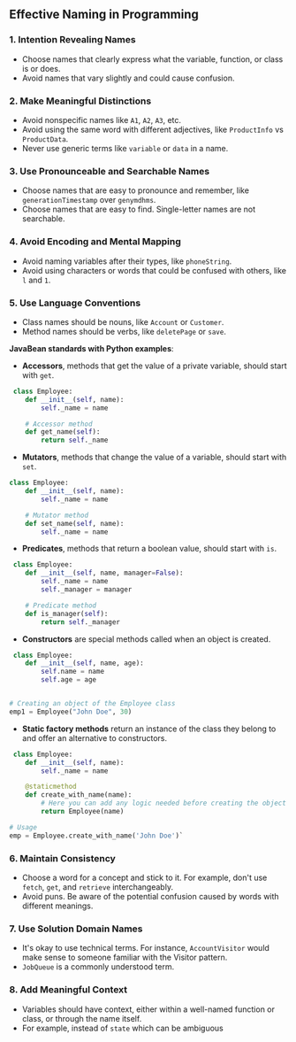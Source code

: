 ## Effective Naming in Programming

### 1. Intention Revealing Names
- Choose names that clearly express what the variable, function, or class is or does.
- Avoid names that vary slightly and could cause confusion.

### 2. Make Meaningful Distinctions
- Avoid nonspecific names like `A1`, `A2`, `A3`, etc.
- Avoid using the same word with different adjectives, like `ProductInfo` vs `ProductData`.
- Never use generic terms like `variable` or `data` in a name.

### 3. Use Pronounceable and Searchable Names
- Choose names that are easy to pronounce and remember, like `generationTimestamp` over `genymdhms`.
- Choose names that are easy to find. Single-letter names are not searchable.

### 4. Avoid Encoding and Mental Mapping
- Avoid naming variables after their types, like `phoneString`.
- Avoid using characters or words that could be confused with others, like `l` and `1`.

### 5. Use Language Conventions
- Class names should be nouns, like `Account` or `Customer`.
- Method names should be verbs, like `deletePage` or `save`.

**JavaBean standards with Python examples**:
- **Accessors**, methods that get the value of a private variable, should start with `get`.

```python
 class Employee:
    def __init__(self, name):
        self._name = name

    # Accessor method
    def get_name(self):
        return self._name
```

- **Mutators**, methods that change the value of a variable, should start with `set`.

```python
class Employee:
    def __init__(self, name):
        self._name = name

    # Mutator method
    def set_name(self, name):
        self._name = name
```
- **Predicates**, methods that return a boolean value, should start with `is`.
```python
 class Employee:
    def __init__(self, name, manager=False):
        self._name = name
        self._manager = manager

    # Predicate method
    def is_manager(self):
        return self._manager
```

- **Constructors** are special methods called when an object is created.

```python
 class Employee:
    def __init__(self, name, age):
        self.name = name
        self.age = age


# Creating an object of the Employee class
emp1 = Employee("John Doe", 30)
```

- **Static factory methods** return an instance of the class they belong to and offer an alternative to constructors.

```python
 class Employee:
    def __init__(self, name):
        self._name = name

    @staticmethod
    def create_with_name(name):
        # Here you can add any logic needed before creating the object
        return Employee(name)

# Usage
emp = Employee.create_with_name('John Doe')`
```
### 6. Maintain Consistency
- Choose a word for a concept and stick to it. For example, don't use `fetch`, `get`, and `retrieve` interchangeably.
- Avoid puns. Be aware of the potential confusion caused by words with different meanings.

### 7. Use Solution Domain Names
- It's okay to use technical terms. For instance, `AccountVisitor` would make sense to someone familiar with the Visitor pattern.
- `JobQueue` is a commonly understood term.

### 8. Add Meaningful Context
- Variables should have context, either within a well-named function or class, or through the name itself.
- For example, instead of `state` which can be ambiguous



